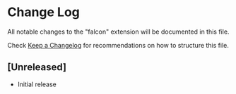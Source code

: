 # Change Log

All notable changes to the "falcon" extension will be documented in this file.

Check [Keep a Changelog](http://keepachangelog.com/) for recommendations on how to structure this file.

## [Unreleased]

- Initial release